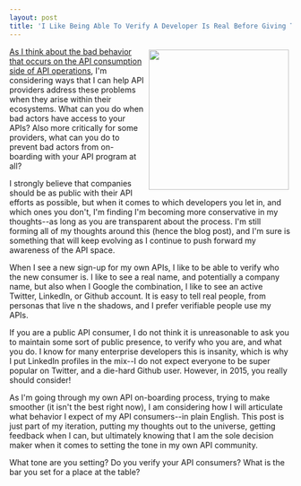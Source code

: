 ```yaml
---
layout: post
title: 'I Like Being Able To Verify A Developer Is Real Before Giving Them Access to My APIs'
---
```

<p><img style="padding: 5px;" src="https://s3.amazonaws.com/kinlane-productions/bw-icons/bw-imperial-droid.png" alt="" width="250" align="right" /></p>
<p><a href="http://apievangelist.com/2015/11/29/the-bad-actors-on-both-sides-of-the-api-fence/">As I think about the bad behavior that occurs on the API consumption side of API operations</a>, I'm considering ways that I can help API providers address these problems when they arise within their ecosystems. What can you do when bad actors have access to your APIs? Also more critically for some providers, what can you do to prevent bad actors from on-boarding with your API program at all?</p>
<p>I strongly believe that companies should be as public with their API efforts as possible, but when it comes to which developers you let in, and which ones you don't, I'm finding I'm becoming more conservative in my thoughts--as long as you are transparent about the process. I'm still forming all of my thoughts around this (hence the blog post), and I'm sure is something that will keep evolving as I continue to push forward my awareness of the API space.</p>
<p>When I see a new sign-up for my own APIs, I like to be able to verify who the new consumer is. I like to see a real name, and potentially a company name, but also when I Google the combination, I like to see an active Twitter, LinkedIn, or Github account. It is easy to tell real people, from personas that live n the shadows, and I prefer verifiable people use my APIs.</p>
<p>If you are a public API consumer, I do not think it is unreasonable to ask you to maintain some sort of public presence, to verify who you are, and what you do. I know for many enterprise developers this is insanity, which is why I put LinkedIn profiles in the mix--I do not expect everyone to be super popular on Twitter, and a die-hard Github user. However, in 2015, you really should consider!</p>
<p>As I'm going through my own API on-boarding process, trying to make smoother (it isn't the best right now), I am considering how I will articulate what behavior I expect of my API consumers--in plain English. This post is just part of my iteration, putting my thoughts out to the universe, getting feedback when I can, but ultimately knowing that I am the sole decision maker when it comes to setting the tone in my own API community.</p>
<p>What tone are you setting? Do you verify your API consumers? What is the bar you set for a place at the table?</p>